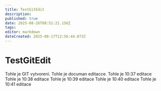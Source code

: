 ```yaml
---
title: TestGitEdit
description: 
published: true
date: 2025-08-26T08:51:21.156Z
tags: 
editor: markdown
dateCreated: 2025-08-17T12:56:44.073Z
---
```


# TestGitEdit
Tohle je GIT vytvoreni.
Tohle je documan editacce.
Tohle je 10:37 editace
Tohle je 10:38 editace
Tohle je 10:39 editace
Tohle je 10:40 editace
Tohle je 10:41 editace
